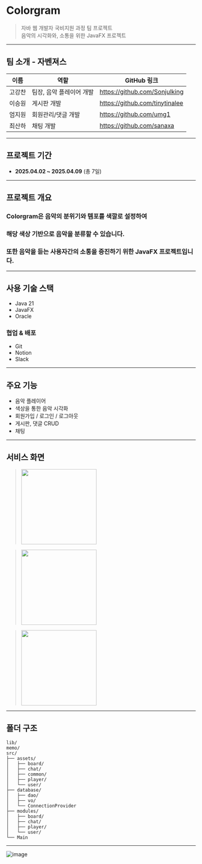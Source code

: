 # Colorgram
> 자바 웹 개발자 국비지원 과정 팀 프로젝트  
> 음악의 시각화와, 소통을 위한 JavaFX 프로젝트  

---

## 팀 소개 - 자벤져스
|  이름  |          역할            |          GitHub 링크           |
|--------|--------------------------|--------------------------------|
| 고강찬 | 팀장, 음악 플레이어 개발 | https://github.com/Sonjulking  |
| 이승원 |       게시판 개발        | https://github.com/tinytinalee |
| 엄지원 |    회원관리/댓글 개발    | https://github.com/umg1        |
| 최산하 |        채팅 개발         | https://github.com/sanaxa      |

---

## 프로젝트 기간
- **2025.04.02 ~ 2025.04.09** (총 7일)

---

## 프로젝트 개요
### **Colorgram**은 음악의 분위기와 템포를 색깔로 설정하여  
### 해당 색상 기반으로 음악을 분류할 수 있습니다.  
### 또한 음악을 듣는 사용자간의 소통을 증진하기 위한 JavaFX 프로젝트입니다.

---

## 사용 기술 스택
- Java 21
- JavaFX
- Oracle

### 협업 & 배포
- Git
- Notion
- Slack

---

## 주요 기능
- 음악 플레이어  
- 색상을 통한 음악 시각화  
- 회원가입 / 로그인 / 로그아웃  
- 게시판, 댓글 CRUD  
- 채팅  

---

## 서비스 화면
> <img src="https://github.com/user-attachments/assets/5dced84a-8cdb-421e-bb4f-c7028347a0cc" width="200"/>

> <img src="https://github.com/user-attachments/assets/f6eb09b2-f0f0-4385-8dd2-5ca6f1ccfcb5" width="200"/>

> <img src="https://github.com/user-attachments/assets/9e384483-9c90-4a61-b676-53c8656999d3" width="200"/>

---

## 폴더 구조

```
lib/
memo/
src/
├── assets/
│   ├── board/
│   ├── chat/
│   ├── common/
│   ├── player/
│   └── user/
├── database/
│   ├── dao/
│   ├── vo/
│   └── ConnectionProvider
├── modules/
│   ├── board/
│   ├── chat/
│   ├── player/
│   └── user/
└── Main
```
---
![image](https://github.com/user-attachments/assets/1fb7edd2-0462-4fab-ae1d-947b46bf342a)
